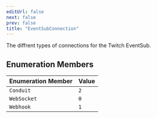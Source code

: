 ```yaml
---
editUrl: false
next: false
prev: false
title: "EventSubConnection"
---
```


The diffrent types of connections for the Twitch EventSub.

## Enumeration Members

| Enumeration Member | Value |
| :------ | :------ |
| `Conduit` | `2` |
| `WebSocket` | `0` |
| `Webhook` | `1` |
